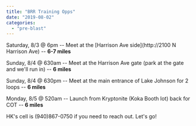 ```yaml
---
title: "BRR Training Opps"
date: "2019-08-02"
categories: 
  - "pre-blast"
---
```


Saturday, 8/3 @ 6pm -- Meet at the [Harrison Ave side](http://2100 N Harrison Ave) -- **6-7 miles**

Sunday, 8/4 @ 630am -- Meet at the Harrison Ave gate (park at the gate and we'll run in) -- **6 miles**

Sunday, 8/4 @ 630pm -- Meet at the main entrance of Lake Johnson for 2 loops -- **6 miles**

Monday, 8/5 @ 520am -- Launch from Kryptonite (Koka Booth lot) back for COT -- **6 miles**

HK's cell is (940)867-0750 if you need to reach out. Let's go!
